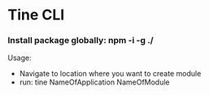 # Tine CLI


### Install package globally: npm -i -g ./
Usage:
+ Navigate to location where you want to create module
+ run: tine NameOfApplication NameOfModule